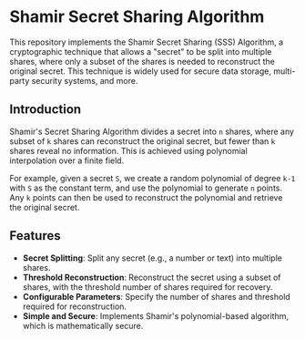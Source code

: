 # Shamir Secret Sharing Algorithm

This repository implements the Shamir Secret Sharing (SSS) Algorithm, a cryptographic technique that allows a "secret" to be split into multiple shares, where only a subset of the shares is needed to reconstruct the original secret. This technique is widely used for secure data storage, multi-party security systems, and more.

## Introduction

Shamir's Secret Sharing Algorithm divides a secret into `n` shares, where any subset of `k` shares can reconstruct the original secret, but fewer than `k` shares reveal no information. This is achieved using polynomial interpolation over a finite field.

For example, given a secret `S`, we create a random polynomial of degree `k-1` with `S` as the constant term, and use the polynomial to generate `n` points. Any `k` points can then be used to reconstruct the polynomial and retrieve the original secret.


## Features

- **Secret Splitting**: Split any secret (e.g., a number or text) into multiple shares.
- **Threshold Reconstruction**: Reconstruct the secret using a subset of shares, with the threshold number of shares required for recovery.
- **Configurable Parameters**: Specify the number of shares and threshold required for reconstruction.
- **Simple and Secure**: Implements Shamir's polynomial-based algorithm, which is mathematically secure.

